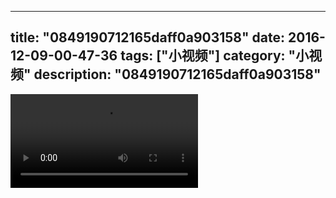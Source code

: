 
---
title: "0849190712165daff0a903158"
date: 2016-12-09-00-47-36
tags: ["小视频"]
category: "小视频"
description: "0849190712165daff0a903158"
---
<video src="http://ohtsqip0g.bkt.clouddn.com/0849190712165daff0a903158.mp4" controls="controls"></video>
